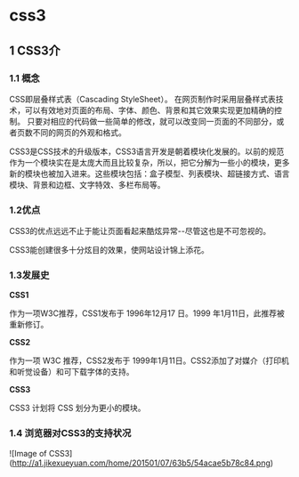 css3
====

## 1 CSS3介

### 1.1 概念

CSS即层叠样式表（Cascading StyleSheet）。 在网页制作时采用层叠样式表技术，可以有效地对页面的布局、字体、颜色、背景和其它效果实现更加精确的控制。 只要对相应的代码做一些简单的修改，就可以改变同一页面的不同部分，或者页数不同的网页的外观和格式。

CSS3是CSS技术的升级版本，CSS3语言开发是朝着模块化发展的。以前的规范作为一个模块实在是太庞大而且比较复杂，所以，把它分解为一些小的模块，更多新的模块也被加入进来。这些模块包括：盒子模型、列表模块、超链接方式、语言模块、背景和边框、文字特效、多栏布局等。

### 1.2优点

CSS3的优点远远不止于能让页面看起来酷炫异常--尽管这也是不可忽视的。

CSS3能创建很多十分炫目的效果，使网站设计锦上添花。

### 1.3发展史

**CSS1**

作为一项W3C推荐，CSS1发布于 1996年12月17 日。1999 年1月11日，此推荐被重新修订。

**CSS2**

作为一项 W3C 推荐，CSS2发布于 1999年1月11日。CSS2添加了对媒介（打印机和听觉设备）和可下载字体的支持。

**CSS3**

CSS3 计划将 CSS 划分为更小的模块。

### 1.4 浏览器对CSS3的支持状况

![Image of CSS3]
(http://a1.jikexueyuan.com/home/201501/07/63b5/54acae5b78c84.png)